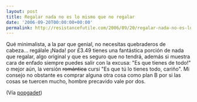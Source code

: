 ```yaml
---
layout: post
title: Regalar nada no es lo mismo que no regalar
date: '2006-09-20T00:00:00+00:00'
permalink: http://resistancefutile.com/2006/09/20/regalar-nada-no-es-lo-mismo-que-no-regalar/
---
```

<a href="http://www.iwantoneofthose.com/new-arrivals/nothing/index.html"><img style="float:right; margin:0 0 10px 10px;cursor:pointer; cursor:hand;" src="http://photos1.blogger.com/blogger2/4553/2422/1600/nothin_alt1.jpg" border="0" alt="" /></a>Qué minimalista, a la par que genial, no necesitas quebraderos de cabeza... regálale ¡Nada! por £3.49 tienes una fantástica porción de nada que regalar, algo original y que es seguro que no tendrá, además si muestra cara de enfado siempre puedes salir con la excusa: "Es que tienes de todo!" o mejor aún, la versión <s>romántica</s> cursi "Es que tú lo tienes todo, cariño". Mi consejo no obstante es comprar alguna otra cosa como plan B por si las cosas se tuercen mucho, hombre precavido vale por dos.

(Vía <a href="http://www.popgadget.net/2006/09/nothing.php">popgadet</a>)

